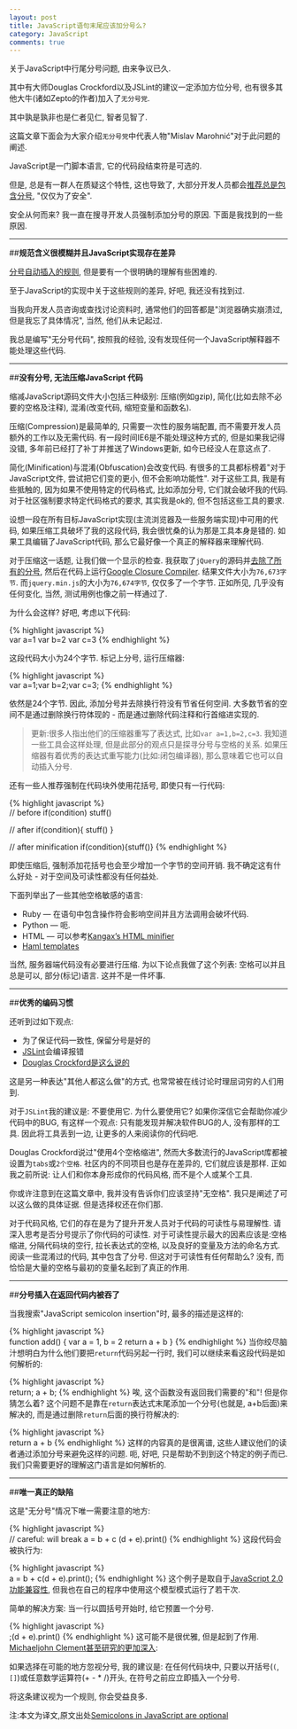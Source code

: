 ```yaml
---
layout: post
title: JavaScript语句末尾应该加分号么?
category: JavaScript
comments: true
---
```

关于JavaScript中行尾分号问题, 由来争议已久.</br>

其中有大师Douglas Crockford以及JSLint的建议一定添加方位分号, 也有很多其他大牛(诸如Zepto的作者)加入了`无分号党`.</br>

其中孰是孰非也是仁者见仁, 智者见智了.</br>

这篇文章下面会为大家介绍`无分号党`中代表人物"Mislav Marohnić"对于此问题的阐述.</br>



JavaScript是一门脚本语言, 它的代码段结束符是可选的.</br>

但是, 总是有一群人在质疑这个特性, 这也导致了, 大部分开发人员都会[推荐总是包含分号](http://stackoverflow.com/questions/444080/do-you-recommend-using-semicolons-after-every-statement-in-javascript), "仅仅为了安全".</br>

安全从何而来? 我一直在搜寻开发人员强制添加分号的原因. 下面是我找到的一些原因.

------

##**规范含义很模糊并且JavaScript实现存在差异**

[分号自动插入的规则](http://bclary.com/2004/11/07/#a-7.9), 但是要有一个很明确的理解有些困难的.</br>

至于JavaScript的实现中关于这些规则的差异, 好吧, 我还没有找到过.</br>

当我向开发人员咨询或查找讨论资料时, 通常他们的回答都是"浏览器确实崩溃过, 但是我忘了具体情况", 当然, 他们从未记起过.</br>

我总是编写"无分号代码", 按照我的经验, 没有发现任何一个JavaScript解释器不能处理这些代码.

------

##**没有分号, 无法压缩JavaScript 代码**

缩减JavaScript源码文件大小包括三种级别: 压缩(例如gzip), 简化(比如去除不必要的空格及注释), 混淆(改变代码, 缩短变量和函数名).</br>

压缩(Compression)是最简单的, 只需要一次性的服务端配置, 而不需要开发人员额外的工作以及无需代码. 有一段时间IE6是不能处理这种方式的, 但是如果我记得没错, 多年前已经打了补丁并推送了Windows更新, 如今已经没人在意这点了.</br>

简化(Minification)与混淆(Obfuscation)会改变代码. 有很多的工具都标榜着"对于JavaScript文件, 尝试把它们变的更小, 但不会影响功能性". 对于这些工具, 我是有些抵触的, 因为如果不使用特定的代码格式, 比如添加分号, 它们就会破坏我的代码. 对于社区强制要求特定代码格式的要求, 其实我是ok的, 但不包括这些工具的要求.</br>

设想一段在所有目标JavaScript实现(主流浏览器及一些服务端实现)中可用的代码, 如果压缩工具破坏了我的这段代码, 我会很忧桑的认为那是工具本身是错的. 如果工具编辑了JavaScript代码, 那么它最好像一个真正的解释器来理解代码.</br>

对于压缩这一话题, 让我们做一个显示的检查. 我获取了`jQuery`的源码并[去除了所有的分号](http://github.com/mislav/jquery/commit/4a2faf8987fc3fcb8aefc99def5b5ed2b4de190c), 然后在代码上运行[Google Closure Compiler](http://code.google.com/closure/compiler/). 结果文件大小为`76,673字节`. 而`jquery.min.js`的大小为`76,674字节`, 仅仅多了一个字节. 正如所见, 几乎没有任何变化, 当然, 测试用例也像之前一样通过了.</br>

为什么会这样? 好吧, 考虑以下代码:

{% highlight javascript %}  
var a=1
var b=2
var c=3
{% endhighlight %}

这段代码大小为24个字节. 标记上分号, 运行压缩器:

{% highlight javascript %}  
var a=1;var b=2;var c=3;
{% endhighlight %}

依然是24个字节. 因此, 添加分号并去除换行符没有节省任何空间. 大多数节省的空间不是通过删除换行符体现的 - 而是通过删除代码注释和行首缩进实现的.</br>

> 更新:很多人指出他们的压缩器重写了表达式, 比如`var a=1,b=2,c=3`. 我知道一些工具会这样处理, 但是此部分的观点只是探寻分号与空格的关系. 如果压缩器有着优秀的表达式重写能力(比如:闭包编译器), 那么意味着它也可以自动插入分号.</br>

还有一些人推荐强制在代码块外使用花括号, 即使只有一行代码:

{% highlight javascript %}  
// before
if(condition) stuff()

// after
if(condition){
	stuff()
}

// after minification
if(condition){stuff()}
{% endhighlight %}

即使压缩后, 强制添加花括号也会至少增加一个字节的空间开销. 我不确定这有什么好处 - 对于空间及可读性都没有任何益处.</br>

下面列举出了一些其他空格敏感的语言:

- Ruby — 在语句中包含操作符会影响空间并且方法调用会破坏代码.
- Python — 呃.
- HTML — 可以参考[Kangax’s HTML minifier](http://perfectionkills.com/experimenting-with-html-minifier/)
- [Haml templates](http://haml-lang.com/)

当然, 服务器端代码没有必要进行压缩. 为以下论点我做了这个列表: 空格可以并且总是可以, 部分(标记)语言. 这并不是一件坏事.

------

##**优秀的编码习惯**

还听到过如下观点:

- 为了保证代码一致性, 保留分号是好的
- [JSLint](http://www.jslint.com/)会编译报错
- [Douglas Crockford是这么说的](http://javascript.crockford.com/code.html)

这是另一种表达"其他人都这么做"的方式, 也常常被在线讨论时理屈词穷的人们用到.</br>

对于`JSLint`我的建议是: 不要使用它. 为什么要使用它? 如果你深信它会帮助你减少代码中的BUG, 有这样一个观点: 只有能发现并解决软件BUG的人, 没有那样的工具. 因此将工具丢到一边, 让更多的人来阅读你的代码吧.</br>

Douglas Crockford说过"使用4个空格缩进", 然而大多数流行的JavaScript库都被设置为`tabs`或`2个空格`. 社区内的不同项目也是存在差异的, 它们就应该是那样. 正如我之前所说: 让人们和你本身形成你的代码风格, 而不是个人或某个工具.</br>

你或许注意到在这篇文章中, 我并没有告诉你们应该坚持"无空格". 我只是阐述了可以这么做的具体证据. 但是选择权还在你们那.</br>

对于代码风格, 它们的存在是为了提升开发人员对于代码的可读性与易理解性. 请深入思考是否分号提示了你代码的可读性. 对于可读性提示最大的因素应该是:空格缩进, 分隔代码块的空行, 拉长表达式的空格, 以及良好的变量及方法的命名方式. 阅读一些混淆过的代码, 其中包含了分号. 但这对于可读性有任何帮助么? 没有, 而恰恰是大量的空格与最初的变量名起到了真正的作用.</br>

------

##**分号插入在返回代码内被吞了**

当我搜索"JavaScript semicolon insertion"时, 最多的描述是这样的:

{% highlight javascript %}  
function add() {
	var a = 1, b = 2
	return
	a + b
}
{% endhighlight %}
当你绞尽脑汁想明白为什么他们要把`return`代码另起一行时, 我们可以继续来看这段代码是如何解析的:

{% highlight javascript %}  
return;
a + b;
{% endhighlight %}
唉, 这个函数没有返回我们需要的"和"! 但是你猜怎么着? 这个问题不是靠在`return`表达式末尾添加一个分号(也就是, a+b后面)来解决的, 而是通过删除`return`后面的换行符解决的:

{% highlight javascript %}  
return a + b
{% endhighlight %}
这样的内容真的是很离谱, 这些人建议他们的读者通过添加分号来避免这样的问题. 呃, 好吧, 只是帮助不到到这个特定的例子而已. 我们只需要更好的理解这门语言是如何解析的.

------

##**唯一真正的缺陷**

这是"无分号"情况下唯一需要注意的地方:

{% highlight javascript %}  
// careful: will break
a = b + c
(d + e).print()
{% endhighlight %}
这段代码会被执行为:

{% highlight javascript %}  
a = b + c(d + e).print();
{% endhighlight %}
这个例子是取自于[JavaScript 2.0 功能兼容性](http://www.mozilla.org/js/language/js20-2000-07/rationale/syntax.html), 但我也在自己的程序中使用这个模型模式运行了若干次.</br>

简单的解决方案: 当一行以圆括号开始时, 给它预置一个分号.

{% highlight javascript %}  
;(d + e).print()
{% endhighlight %}
这可能不是很优雅, 但是起到了作用. [Michaeljohn Clement甚至研究的更加深入](http://inimino.org/~inimino/blog/javascript_semicolons):</br>

如果选择在可能的地方忽视分号, 我的建议是: 在任何代码块中, 只要以开括号(`(`,`[]`)或任意数学运算符(+ - * /)开头, 在符号之前应立即插入一个分号.</br>

将这条建议视为一个规则, 你会受益良多.</br>

注:本文为译文,原文出处[Semicolons in JavaScript are optional](http://mislav.uniqpath.com/2010/05/semicolons/)
